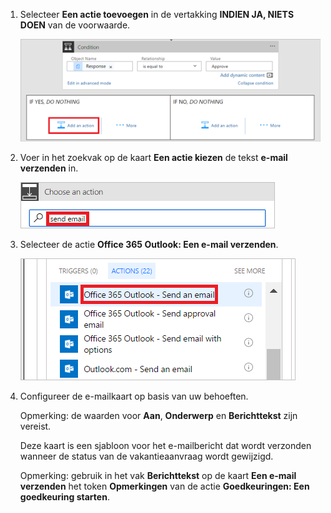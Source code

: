 1. Selecteer **Een actie toevoegen** in de vertakking **INDIEN JA, NIETS DOEN** van de voorwaarde.
   
    ![nieuwe stap toevoegen](media/modern-approvals/add-action-after-condition.png)
2. Voer in het zoekvak op de kaart **Een actie kiezen** de tekst **e-mail verzenden** in.
   
    ![zoeken naar e-mailacties](media/modern-approvals/search-send-email-yes.png)
3. Selecteer de actie **Office 365 Outlook: Een e-mail verzenden**.
   
    ![actie voor e-mail verzenden selecteren](media/modern-approvals/select-send-email-yes.png)
4. Configureer de e-mailkaart op basis van uw behoeften.
   
     Opmerking: de waarden voor **Aan**, **Onderwerp** en **Berichttekst** zijn vereist.
   
     Deze kaart is een sjabloon voor het e-mailbericht dat wordt verzonden wanneer de status van de vakantieaanvraag wordt gewijzigd.
   
     Opmerking: gebruik in het vak **Berichttekst** op de kaart **Een e-mail verzenden** het token **Opmerkingen** van de actie **Goedkeuringen: Een goedkeuring starten**.

